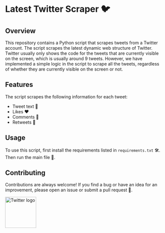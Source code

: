 <h1>Latest Twitter Scraper 🐦</h1>
<h2>Overview</h2>
<p>This repository contains a Python script that scrapes tweets from a Twitter account. The script scrapes the latest dynamic web structure of Twitter. Twitter usually only shows the code for the tweets that are currently visible on the screen, which is usually around 9 tweets. However, we have implemented a simple logic in the script to scrape all the tweets, regardless of whether they are currently visible on the screen or not.</p>
<h2>Features</h2>
<p>The script scrapes the following information for each tweet:</p>
<ul>
  <li>Tweet text 📝</li>
  <li>Likes ❤️</li>
  <li>Comments 💬</li>
  <li>Retweets 🔄</li>
</ul>
<h2>Usage</h2>
<p>To use this script, first install the requirements listed in <code>requirements.txt</code> 🛠️. Then run the main file 🚀.</p>
<h2>Contributing</h2>
<p>Contributions are always welcome! If you find a bug or have an idea for an improvement, please open an issue or submit a pull request 🙏.</p>
<img src="https://www.suit.gr/wp-content/uploads/2016/03/link-icon-twitter.png" alt="Twitter logo" height="100">


